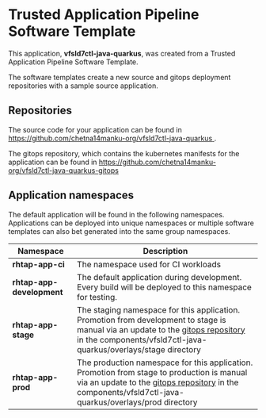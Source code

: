 # Trusted Application Pipeline Software Template

This application, **vfsld7ctl-java-quarkus**, was created from a Trusted Application Pipeline Software Template.

The software templates create a new source and gitops deployment repositories with a sample source application. 

## Repositories

The source code for your application can be found in [https://github.com/chetna14manku-org/vfsld7ctl-java-quarkus ](https://github.com/chetna14manku-org/vfsld7ctl-java-quarkus ).
 
The gitops repository, which contains the kubernetes manifests for the application can be found in 
[https://github.com/chetna14manku-org/vfsld7ctl-java-quarkus-gitops ](https://github.com/chetna14manku-org/vfsld7ctl-java-quarkus-gitops ) 

## Application namespaces 

The default application will be found in the following namespaces. Applications can be deployed into unique namespaces or multiple software templates can also bet generated into the same group namespaces.  

|  Namespace   |  Description   |  
| -------- | -------- |
| **rhtap-app-ci** | The namespace used for CI workloads |
| **rhtap-app-development** | The default application during development. Every build will be deployed to this namespace for testing. |
| **rhtap-app-stage** | The staging namespace for this application. Promotion from development to stage is manual via an update to the [gitops repository](https://github.com/chetna14manku-org/vfsld7ctl-java-quarkus-gitops ) in the components/vfsld7ctl-java-quarkus/overlays/stage directory |
| **rhtap-app-prod** | The production namespace for this application. Promotion from stage to production is manual via an update to the [gitops repository](https://github.com/chetna14manku-org/vfsld7ctl-java-quarkus-gitops ) in the components/vfsld7ctl-java-quarkus/overlays/prod directory |